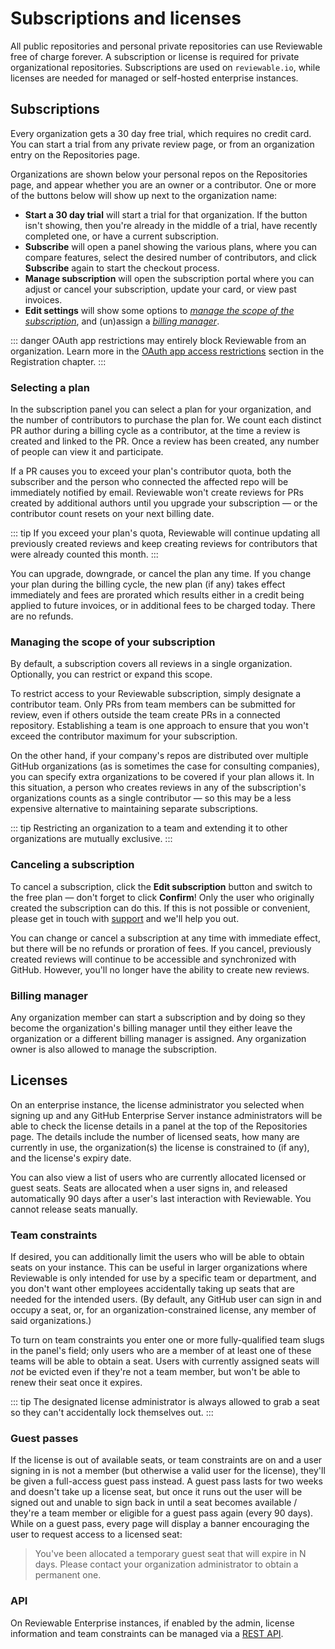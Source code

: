 # Subscriptions and licenses

All public repositories and personal private repositories can use Reviewable free of charge forever.  A subscription or license is required for private organizational repositories.  Subscriptions are used on `reviewable.io`, while licenses are needed for managed or self-hosted enterprise instances.

## Subscriptions

Every organization gets a 30 day free trial, which requires no credit card. You can start a trial from any private review page, or from an organization entry on the Repositories page.

Organizations are shown below your personal repos on the Repositories page, and appear whether you are an owner or a contributor.  One or more of the buttons below will show up next to the organization name:
- **Start a 30 day trial** will start a trial for that organization.  If the button isn't showing, then you're already in the middle of a trial, have recently completed one, or have a current subscription.
- **Subscribe** will open a panel showing the various plans, where you can compare features, select the desired number of contributors, and click **Subscribe** again to start the checkout process.
- **Manage subscription** will open the subscription portal where you can adjust or cancel your subscription, update your card, or view past invoices.
- **Edit settings** will show some options to *[manage the scope of the subscription](#managing-the-scope-of-your-subscription)*, and (un)assign a *[billing manager](#billing-manager)*.

::: danger
OAuth app restrictions may entirely block Reviewable from an organization. Learn more in the [OAuth app access restrictions](registration.md#oauth-restrictions) section in the Registration chapter.
:::


### Selecting a plan

In the subscription panel you can select a plan for your organization, and the number of contributors to purchase the plan for.  We count each distinct PR author during a billing cycle as a contributor, at the time a review is created and linked to the PR.  Once a review has been created, any number of people can view it and participate.

If a PR causes you to exceed your plan's contributor quota, both the subscriber and the person who connected the affected repo will be immediately notified by email.  Reviewable won't create reviews for PRs created by additional authors until you upgrade your subscription — or the contributor count resets on your next billing date.

::: tip
If you exceed your plan's quota, Reviewable will continue updating all previously created reviews and keep creating reviews for contributors that were already counted this month.
:::

You can upgrade, downgrade, or cancel the plan any time.  If you change your plan during the billing cycle, the new plan (if any) takes effect immediately and fees are prorated which results either in a credit being applied to future invoices, or in additional fees to be charged today.  There are no refunds.

### Managing the scope of your subscription

By default, a subscription covers all reviews in a single organization. Optionally, you can restrict or expand this scope.

To restrict access to your Reviewable subscription, simply designate a contributor team. Only PRs from team members can be submitted for review, even if others outside the team create PRs in a connected repository. Establishing a team is one approach to ensure that you won't exceed the contributor maximum for your subscription.

On the other hand, if your company's repos are distributed over multiple GitHub organizations (as is sometimes the case for consulting companies), you can specify extra organizations to be covered if your plan allows it. In this situation, a person who creates reviews in any of the subscription's organizations counts as a single contributor — so this may be a less expensive alternative to maintaining separate subscriptions.

::: tip
Restricting an organization to a team and extending it to other organizations are mutually exclusive.
:::

### Canceling a subscription

To cancel a subscription, click the **Edit subscription** button and switch to the free plan — don't forget to click **Confirm**!  Only the user who originally created the subscription can do this.  If this is not possible or convenient, please get in touch with [support](mailto:support@reviewable.io) and we'll help you out.

You can change or cancel a subscription at any time with immediate effect, but there will be no refunds or proration of fees. If you cancel, previously created reviews will continue to be accessible and synchronized with GitHub. However, you'll no longer have the ability to create new reviews.

### Billing manager

Any organization member can start a subscription and by doing so they become the organization's billing manager until they either leave the organization or a different billing manager is assigned.  Any organization owner is also allowed to manage the subscription.

## Licenses

On an enterprise instance, the license administrator you selected when signing up and any GitHub Enterprise Server instance administrators will be able to check the license details in a panel at the top of the Repositories page.  The details include the number of licensed seats, how many are currently in use, the organization(s) the license is constrained to (if any), and the license's expiry date.

You can also view a list of users who are currently allocated licensed or guest seats.  Seats are allocated when a user signs in, and released automatically 90 days after a user's last interaction with Reviewable.  You cannot release seats manually.

### Team constraints

If desired, you can additionally limit the users who will be able to obtain seats on your instance.  This can be useful in larger organizations where Reviewable is only intended for use by a specific team or department, and you don't want other employees accidentally taking up seats that are needed for the intended users.  (By default, any GitHub user can sign in and occupy a seat, or, for an organization-constrained license, any member of said organizations.)

To turn on team constraints you enter one or more fully-qualified team slugs in the panel's field; only users who are a member of at least one of these teams will be able to obtain a seat.  Users with currently assigned seats will _not_ be evicted even if they're not a team member, but won't be able to renew their seat once it expires.

::: tip
The designated license administrator is always allowed to grab a seat so they can't accidentally lock themselves out.
:::

### Guest passes

If the license is out of available seats, or team constraints are on and a user signing in is not a member (but otherwise a valid user for the license), they'll be given a full-access guest pass instead.  A guest pass lasts for two weeks and doesn't take up a license seat, but once it runs out the user will be signed out and unable to sign back in until a seat becomes available / they're a team member or eligible for a guest pass again (every 90 days).  While on a guest pass, every page will display a banner encouraging the user to request access to a licensed seat:

> You've been allocated a temporary guest seat that will expire in N days. Please contact your organization administrator to obtain a permanent one.

### API

On Reviewable Enterprise instances, if enabled by the admin, license information and team constraints can be managed via a [REST API](https://github.com/Reviewable/Reviewable/blob/master/enterprise/api.md).
